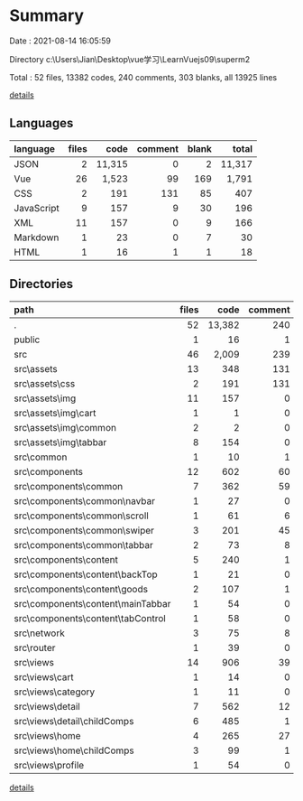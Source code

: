 # Summary

Date : 2021-08-14 16:05:59

Directory c:\Users\Jian\Desktop\vue学习\LearnVuejs09\superm2

Total : 52 files,  13382 codes, 240 comments, 303 blanks, all 13925 lines

[details](details.md)

## Languages
| language | files | code | comment | blank | total |
| :--- | ---: | ---: | ---: | ---: | ---: |
| JSON | 2 | 11,315 | 0 | 2 | 11,317 |
| Vue | 26 | 1,523 | 99 | 169 | 1,791 |
| CSS | 2 | 191 | 131 | 85 | 407 |
| JavaScript | 9 | 157 | 9 | 30 | 196 |
| XML | 11 | 157 | 0 | 9 | 166 |
| Markdown | 1 | 23 | 0 | 7 | 30 |
| HTML | 1 | 16 | 1 | 1 | 18 |

## Directories
| path | files | code | comment | blank | total |
| :--- | ---: | ---: | ---: | ---: | ---: |
| . | 52 | 13,382 | 240 | 303 | 13,925 |
| public | 1 | 16 | 1 | 1 | 18 |
| src | 46 | 2,009 | 239 | 291 | 2,539 |
| src\assets | 13 | 348 | 131 | 94 | 573 |
| src\assets\css | 2 | 191 | 131 | 85 | 407 |
| src\assets\img | 11 | 157 | 0 | 9 | 166 |
| src\assets\img\cart | 1 | 1 | 0 | 0 | 1 |
| src\assets\img\common | 2 | 2 | 0 | 1 | 3 |
| src\assets\img\tabbar | 8 | 154 | 0 | 8 | 162 |
| src\common | 1 | 10 | 1 | 1 | 12 |
| src\components | 12 | 602 | 60 | 80 | 742 |
| src\components\common | 7 | 362 | 59 | 57 | 478 |
| src\components\common\navbar | 1 | 27 | 0 | 4 | 31 |
| src\components\common\scroll | 1 | 61 | 6 | 6 | 73 |
| src\components\common\swiper | 3 | 201 | 45 | 39 | 285 |
| src\components\common\tabbar | 2 | 73 | 8 | 8 | 89 |
| src\components\content | 5 | 240 | 1 | 23 | 264 |
| src\components\content\backTop | 1 | 21 | 0 | 3 | 24 |
| src\components\content\goods | 2 | 107 | 1 | 13 | 121 |
| src\components\content\mainTabbar | 1 | 54 | 0 | 4 | 58 |
| src\components\content\tabControl | 1 | 58 | 0 | 3 | 61 |
| src\network | 3 | 75 | 8 | 14 | 97 |
| src\router | 1 | 39 | 0 | 7 | 46 |
| src\views | 14 | 906 | 39 | 87 | 1,032 |
| src\views\cart | 1 | 14 | 0 | 4 | 18 |
| src\views\category | 1 | 11 | 0 | 5 | 16 |
| src\views\detail | 7 | 562 | 12 | 51 | 625 |
| src\views\detail\childComps | 6 | 485 | 1 | 34 | 520 |
| src\views\home | 4 | 265 | 27 | 23 | 315 |
| src\views\home\childComps | 3 | 99 | 1 | 11 | 111 |
| src\views\profile | 1 | 54 | 0 | 4 | 58 |

[details](details.md)